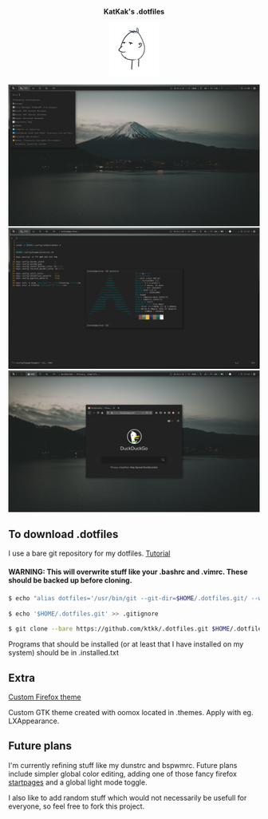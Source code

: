<p align="center">
  <b>KatKak's .dotfiles</b>
</p>

<p align="center">
<img src="https://raw.githubusercontent.com/ktkk/startpage/master/img/pfp.jpg" alt="img" width="100px">
</p>

<p align="center">
<img src="https://github.com/ktkk/.dotfiles/blob/master/screenshot1.png">
<img src="https://github.com/ktkk/.dotfiles/blob/master/screenshot2.png">
<img src="https://github.com/ktkk/.dotfiles/blob/master/screenshot3.png">
</p>

## To download .dotfiles
I use a bare git repository for my dotfiles. [Tutorial](https://harfangk.github.io/2016/09/18/manage-dotfiles-with-a-git-bare-repository.html)

#### **WARNING**: This will overwrite stuff like your .bashrc and .vimrc. These should be backed up before cloning.

```bash
$ echo "alias dotfiles='/usr/bin/git --git-dir=$HOME/.dotfiles.git/ --work-tree=$HOME'" >> .bashrc && source .bashrc
```
```bash
$ echo '$HOME/.dotfiles.git' >> .gitignore
```
```bash
$ git clone --bare https://github.com/ktkk/.dotfiles.git $HOME/.dotfiles.git && dotfiles checkout -f
```
Programs that should be installed (or at least that I have installed on my system) should be in .installed.txt

## Extra
[Custom Firefox theme](https://color.firefox.com/?theme=XQAAAAIgAQAAAAAAAABBKYhm849SCia2CaaEGccwS-xNKlhTF0Gdmgrt-MSYP_BJi3ulTyQ6uQYTBxP6in1K3CBj-xHrShb_hiDHwcWL6bwrs97I3hdB6A59jrIt2KNODfGJ2bTnF7hgeBDsblJ7sOgaiq8UlwJ01PwA0TwaH5SgqANSgQuVj6B6ja_-cR0kMyniVFlrmrtxM783nwfSuQeEQW3yzoFUwino3fK1QPfeTV2ZrP-KCTAA)

Custom GTK theme created with oomox located in .themes. Apply with eg. LXAppearance.

## Future plans
I'm currently refining stuff like my dunstrc and bspwmrc.
Future plans include simpler global color editing, adding one of those fancy firefox [startpages](https://github.com/ktkk/startpage) and a global light mode toggle.

I also like to add random stuff which would not necessarily be usefull for everyone, so feel free to fork this project.
